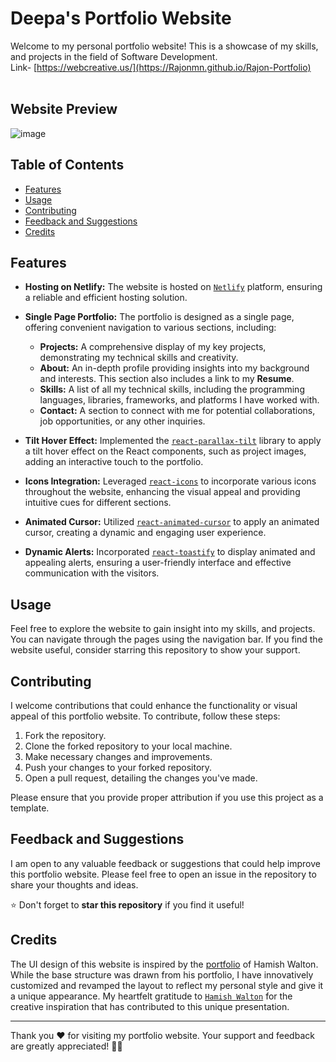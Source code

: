 # Deepa's Portfolio Website

Welcome to my personal portfolio website! This is a showcase of my skills, and projects in the field of Software Development. <br/>
Link- [https://webcreative.us/](https://Rajonmn.github.io/Rajon-Portfolio)
<br/> <br/>
## Website Preview
![image](https://github.com/Deepajha14/Deepa-Jha/assets/103725672/94807ec4-517c-4954-a8d4-dd072c35bbdc)


## Table of Contents

- [Features](#features)
- [Usage](#usage)
- [Contributing](#contributing)
- [Feedback and Suggestions](#feedback-and-suggestions)
- [Credits](#credits)

## Features

- **Hosting on Netlify:** The website is hosted on [`Netlify`](https://www.netlify.com) platform, ensuring a reliable and efficient hosting solution.

- **Single Page Portfolio:** The portfolio is designed as a single page, offering convenient navigation to various sections, including:
    - **Projects:** A comprehensive display of my key projects, demonstrating my technical skills and creativity.
    - **About:** An in-depth profile providing insights into my background and interests. This section also includes a link to my **Resume**.
    - **Skills:** A list of all my technical skills, including the programming languages, libraries, frameworks, and platforms I have worked with.
    - **Contact:** A section to connect with me for potential collaborations, job opportunities, or any other inquiries.

- **Tilt Hover Effect:** Implemented the [`react-parallax-tilt`](https://www.npmjs.com/package/react-parallax-tilt) library to apply a tilt hover effect on the React components, such as project images, adding an interactive touch to the portfolio.

- **Icons Integration:** Leveraged [`react-icons`](https://react-icons.github.io/react-icons/) to incorporate various icons throughout the website, enhancing the visual appeal and providing intuitive cues for different sections.

- **Animated Cursor:** Utilized [`react-animated-cursor`](https://www.npmjs.com/package/react-animated-cursor) to apply an animated cursor, creating a dynamic and engaging user experience.

- **Dynamic Alerts:** Incorporated [`react-toastify`](https://www.npmjs.com/package/react-toastify) to display animated and appealing alerts, ensuring a user-friendly interface and effective communication with the visitors.

## Usage

Feel free to explore the website to gain insight into my skills, and projects. You can navigate through the pages using the navigation bar. If you find the website useful, consider starring this repository to show your support.

## Contributing

I welcome contributions that could enhance the functionality or visual appeal of this portfolio website. To contribute, follow these steps:

1. Fork the repository.
2. Clone the forked repository to your local machine.
3. Make necessary changes and improvements.
4. Push your changes to your forked repository.
5. Open a pull request, detailing the changes you've made.

 Please ensure that you provide proper attribution if you use this project as a template.

## Feedback and Suggestions

I am open to any valuable feedback or suggestions that could help improve this portfolio website. Please feel free to open an issue in the repository to share your thoughts and ideas.

⭐ Don't forget to **star this repository** if you find it useful!

## Credits

The UI design of this website is inspired by the [portfolio](https://hamishw.com/) of Hamish Walton. While the base structure was drawn from his portfolio, I have innovatively customized and revamped the layout to reflect my personal style and give it a unique appearance. My heartfelt gratitude to [`Hamish Walton`](https://github.com/HamishMW) for the creative inspiration that has contributed to this unique presentation.


---

Thank you ❤️ for visiting my portfolio website. Your support and feedback are greatly appreciated! 🙌🏻

